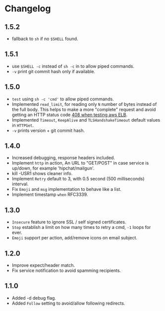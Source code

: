 Changelog
=========

## 1.5.2
- fallback to ``sh`` if no ``$SHELL`` found.

## 1.5.1
- use ``$SHELL -c`` instead of ``sh -c`` in to allow piped commands.
- ``-v`` print git commit hash only if available.

## 1.5.0
- ``test`` using ``sh -c 'cmd'`` to allow piped commands.
- Implemented ``read_limit``, for reading only ``N`` number of bytes instead of the full body. This helps to make a more "complete" request and avoid getting an HTTP status code [408 when testing aws ELB](http://docs.aws.amazon.com/ElasticLoadBalancing/latest/DeveloperGuide/ts-elb-error-message.html#ts-elb-errorcodes-http408).
- Implemented ``Timeout``, ``KeepAlive`` and ``TLSHandshakeTimeout`` default values in ``HTTPGet``.
- ``-v`` prints version + git commit hash.

## 1.4.0
- Increased debugging, response headers included.
- Implement ``http`` in action, An URL to "GET/POST" in case service is up/down, for example 'hipchat/mailgun'.
- kill -USR1 shows cleaner info.
- Implement ``Retry`` default to 3, with 0.5 second (500 milliseconds) interval.
- Fix ``Emoji`` and ``msg`` implementation to behave like a list.
- Implement timestamp ``when`` RFC3339.

## 1.3.0
- ``Insecure`` feature to ignore SSL / self signed certificates.
- ``Stop`` establish a limit on how many times to retry a cmd, ``-1`` loops for ever.
- ``Emoji`` support per action, add/remove icons on email subject.

## 1.2.0
- Improve expect/header match.
- Fix service notification to avoid spamming recipients.

## 1.1.0
- Added -d debug flag.
- Added ``Follow`` setting to avoid/allow following redirects.
